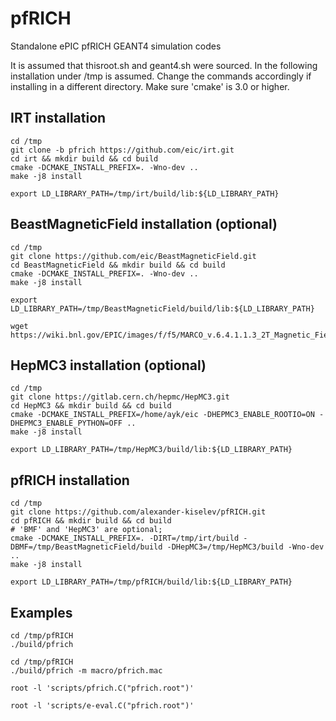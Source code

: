# pfRICH
Standalone ePIC pfRICH GEANT4 simulation codes

  It is assumed that thisroot.sh and geant4.sh were sourced. In the following 
installation under /tmp is assumed. Change the commands accordingly if installing 
in a different directory. Make sure 'cmake' is 3.0 or higher.

IRT installation
----------------

```
cd /tmp 
git clone -b pfrich https://github.com/eic/irt.git
cd irt && mkdir build && cd build
cmake -DCMAKE_INSTALL_PREFIX=. -Wno-dev ..
make -j8 install

export LD_LIBRARY_PATH=/tmp/irt/build/lib:${LD_LIBRARY_PATH}
```

BeastMagneticField installation (optional)
------------------------------------------

```
cd /tmp 
git clone https://github.com/eic/BeastMagneticField.git
cd BeastMagneticField && mkdir build && cd build
cmake -DCMAKE_INSTALL_PREFIX=. -Wno-dev ..
make -j8 install

export LD_LIBRARY_PATH=/tmp/BeastMagneticField/build/lib:${LD_LIBRARY_PATH}

wget https://wiki.bnl.gov/EPIC/images/f/f5/MARCO_v.6.4.1.1.3_2T_Magnetic_Field_Map_2022_11_14_rad_coords_cm_T.txt
```

HepMC3 installation (optional)
------------------------------

```
cd /tmp 
git clone https://gitlab.cern.ch/hepmc/HepMC3.git
cd HepMC3 && mkdir build && cd build
cmake -DCMAKE_INSTALL_PREFIX=/home/ayk/eic -DHEPMC3_ENABLE_ROOTIO=ON -DHEPMC3_ENABLE_PYTHON=OFF ..
make -j8 install

export LD_LIBRARY_PATH=/tmp/HepMC3/build/lib:${LD_LIBRARY_PATH}
```

pfRICH installation
-------------------

```
cd /tmp 
git clone https://github.com/alexander-kiselev/pfRICH.git
cd pfRICH && mkdir build && cd build
# 'BMF' and 'HepMC3' are optional;
cmake -DCMAKE_INSTALL_PREFIX=. -DIRT=/tmp/irt/build -DBMF=/tmp/BeastMagneticField/build -DHepMC3=/tmp/HepMC3/build -Wno-dev ..
make -j8 install

export LD_LIBRARY_PATH=/tmp/pfRICH/build/lib:${LD_LIBRARY_PATH}
```

Examples 
--------

```
cd /tmp/pfRICH
./build/pfrich
```

```
cd /tmp/pfRICH
./build/pfrich -m macro/pfrich.mac

root -l 'scripts/pfrich.C("pfrich.root")'

root -l 'scripts/e-eval.C("pfrich.root")'

```